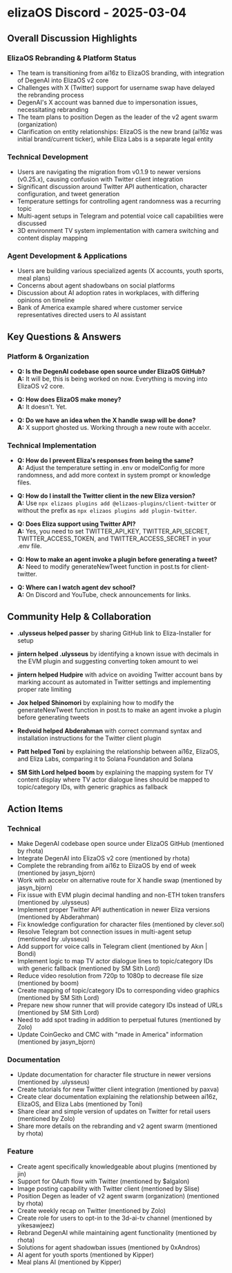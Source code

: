 # elizaOS Discord - 2025-03-04

## Overall Discussion Highlights

### ElizaOS Rebranding & Platform Status
- The team is transitioning from ai16z to ElizaOS branding, with integration of DegenAI into ElizaOS v2 core
- Challenges with X (Twitter) support for username swap have delayed the rebranding process
- DegenAI's X account was banned due to impersonation issues, necessitating rebranding
- The team plans to position Degen as the leader of the v2 agent swarm (organization)
- Clarification on entity relationships: ElizaOS is the new brand (ai16z was initial brand/current ticker), while Eliza Labs is a separate legal entity

### Technical Development
- Users are navigating the migration from v0.1.9 to newer versions (v0.25.x), causing confusion with Twitter client integration
- Significant discussion around Twitter API authentication, character configuration, and tweet generation
- Temperature settings for controlling agent randomness was a recurring topic
- Multi-agent setups in Telegram and potential voice call capabilities were discussed
- 3D environment TV system implementation with camera switching and content display mapping

### Agent Development & Applications
- Users are building various specialized agents (X accounts, youth sports, meal plans)
- Concerns about agent shadowbans on social platforms
- Discussion about AI adoption rates in workplaces, with differing opinions on timeline
- Bank of America example shared where customer service representatives directed users to AI assistant

## Key Questions & Answers

### Platform & Organization
- **Q: Is the DegenAI codebase open source under ElizaOS GitHub?**  
  **A:** It will be, this is being worked on now. Everything is moving into ElizaOS v2 core.

- **Q: How does ElizaOS make money?**  
  **A:** It doesn't. Yet.

- **Q: Do we have an idea when the X handle swap will be done?**  
  **A:** X support ghosted us. Working through a new route with accelxr.

### Technical Implementation
- **Q: How do I prevent Eliza's responses from being the same?**  
  **A:** Adjust the temperature setting in .env or modelConfig for more randomness, and add more context in system prompt or knowledge files.

- **Q: How do I install the Twitter client in the new Eliza version?**  
  **A:** Use `npx elizaos plugins add @elizaos-plugins/client-twitter` or without the prefix as `npx elizaos plugins add plugin-twitter`.

- **Q: Does Eliza support using Twitter API?**  
  **A:** Yes, you need to set TWITTER_API_KEY, TWITTER_API_SECRET, TWITTER_ACCESS_TOKEN, and TWITTER_ACCESS_SECRET in your .env file.

- **Q: How to make an agent invoke a plugin before generating a tweet?**  
  **A:** Need to modify generateNewTweet function in post.ts for client-twitter.

- **Q: Where can I watch agent dev school?**  
  **A:** On Discord and YouTube, check announcements for links.

## Community Help & Collaboration

- **.ulysseus helped passer** by sharing GitHub link to Eliza-Installer for setup

- **jintern helped .ulysseus** by identifying a known issue with decimals in the EVM plugin and suggesting converting token amount to wei

- **jintern helped Hudpire** with advice on avoiding Twitter account bans by marking account as automated in Twitter settings and implementing proper rate limiting

- **Jox helped Shinomori** by explaining how to modify the generateNewTweet function in post.ts to make an agent invoke a plugin before generating tweets

- **Redvoid helped Abderahman** with correct command syntax and installation instructions for the Twitter client plugin

- **Patt helped Toni** by explaining the relationship between ai16z, ElizaOS, and Eliza Labs, comparing it to Solana Foundation and Solana

- **SM Sith Lord helped boom** by explaining the mapping system for TV content display where TV actor dialogue lines should be mapped to topic/category IDs, with generic graphics as fallback

## Action Items

### Technical
- Make DegenAI codebase open source under ElizaOS GitHub (mentioned by rhota)
- Integrate DegenAI into ElizaOS v2 core (mentioned by rhota)
- Complete the rebranding from ai16z to ElizaOS by end of week (mentioned by jasyn_bjorn)
- Work with accelxr on alternative route for X handle swap (mentioned by jasyn_bjorn)
- Fix issue with EVM plugin decimal handling and non-ETH token transfers (mentioned by .ulysseus)
- Implement proper Twitter API authentication in newer Eliza versions (mentioned by Abderahman)
- Fix knowledge configuration for character files (mentioned by clever.sol)
- Resolve Telegram bot connection issues in multi-agent setup (mentioned by .ulysseus)
- Add support for voice calls in Telegram client (mentioned by Akın | Bondi)
- Implement logic to map TV actor dialogue lines to topic/category IDs with generic fallback (mentioned by SM Sith Lord)
- Reduce video resolution from 720p to 1080p to decrease file size (mentioned by boom)
- Create mapping of topic/category IDs to corresponding video graphics (mentioned by SM Sith Lord)
- Prepare new show runner that will provide category IDs instead of URLs (mentioned by SM Sith Lord)
- Need to add spot trading in addition to perpetual futures (mentioned by Zolo)
- Update CoinGecko and CMC with "made in America" information (mentioned by jasyn_bjorn)

### Documentation
- Update documentation for character file structure in newer versions (mentioned by .ulysseus)
- Create tutorials for new Twitter client integration (mentioned by paxva)
- Create clear documentation explaining the relationship between ai16z, ElizaOS, and Eliza Labs (mentioned by Toni)
- Share clear and simple version of updates on Twitter for retail users (mentioned by Zolo)
- Share more details on the rebranding and v2 agent swarm (mentioned by rhota)

### Feature
- Create agent specifically knowledgeable about plugins (mentioned by jin)
- Support for OAuth flow with Twitter (mentioned by $algalon)
- Image posting capability with Twitter client (mentioned by Slise)
- Position Degen as leader of v2 agent swarm (organization) (mentioned by rhota)
- Create weekly recap on Twitter (mentioned by Zolo)
- Create role for users to opt-in to the 3d-ai-tv channel (mentioned by yikesawjeez)
- Rebrand DegenAI while maintaining agent functionality (mentioned by rhota)
- Solutions for agent shadowban issues (mentioned by 0xAndros)
- AI agent for youth sports (mentioned by Kipper)
- Meal plans AI (mentioned by Kipper)